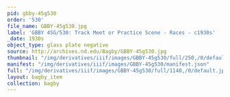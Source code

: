 ```yaml
---
pid: gbby-45g530
order: '530'
file_name: GBBY-45g530.jpg
label: 'GBBY 45G/530: Track Meet or Practice Scene - Races - c1930s'
_date: 1930s
object_type: glass plate negative
source: http://archives.nd.edu/Bagby/GBBY-45g530.jpg
thumbnail: "/img/derivatives/iiif/images/GBBY-45g530/full/250,/0/default.jpg"
manifest: "/img/derivatives/iiif/images/GBBY-45g530/manifest.json"
full: "/img/derivatives/iiif/images/GBBY-45g530/full/1140,/0/default.jpg"
layout: bagby_item
collection: bagby
---
```

